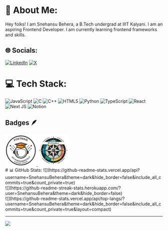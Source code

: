 # 💫 About Me:
Hey folks! I am Snehansu Behera, a B.Tech undergrad at IIIT Kalyani. I am an aspiring Frontend Developer. I am currently learning frontend frameworks and skills.


## 🌐 Socials:
[![LinkedIn](https://img.shields.io/badge/LinkedIn-%230077B5.svg?logo=linkedin&logoColor=white)](https://linkedin.com/in/snehansu-behera-314b17258) [![X](https://img.shields.io/badge/X-black.svg?logo=X&logoColor=white)](https://x.com/@SnehansuBehera1) 

# 💻 Tech Stack:
![JavaScript](https://img.shields.io/badge/javascript-%23323330.svg?style=for-the-badge&logo=javascript&logoColor=%23F7DF1E) ![C](https://img.shields.io/badge/c-%2300599C.svg?style=for-the-badge&logo=c&logoColor=white) ![C++](https://img.shields.io/badge/c++-%2300599C.svg?style=for-the-badge&logo=c%2B%2B&logoColor=white)  ![HTML5](https://img.shields.io/badge/html5-%23E34F26.svg?style=for-the-badge&logo=html5&logoColor=white) ![Python](https://img.shields.io/badge/python-3670A0?style=for-the-badge&logo=python&logoColor=ffdd54) ![TypeScript](https://img.shields.io/badge/typescript-%23007ACC.svg?style=for-the-badge&logo=typescript&logoColor=white) ![React](https://img.shields.io/badge/react-%2320232a.svg?style=for-the-badge&logo=react&logoColor=%2361DAFB) ![Next JS](https://img.shields.io/badge/Next-black?style=for-the-badge&logo=next.js&logoColor=white) ![Notion](https://img.shields.io/badge/Notion-%23000000.svg?style=for-the-badge&logo=notion&logoColor=white)
## Badges 🪶
<div style='display:flex; align-items:center; gap: 10px;' align='left'><a href="https://gssoc.girlscript.tech/leaderboard">
<img src="https://raw.githubusercontent.com/girlscript/gssoc-website-new/main/public/badges/postman.png" width="100px" height="100px" />
  <img src="https://github.com/girlscript/gssoc-website-new/blob/main/public/badges/1.png" width="100px" height="100px" />
  </a>
</div>
# 📊 GitHub Stats:
![](https://github-readme-stats.vercel.app/api?username=SnehansuBehera&theme=dark&hide_border=false&include_all_commits=true&count_private=true)<br/>
![](https://github-readme-streak-stats.herokuapp.com/?user=SnehansuBehera&theme=dark&hide_border=false)<br/>
![](https://github-readme-stats.vercel.app/api/top-langs/?username=SnehansuBehera&theme=dark&hide_border=false&include_all_commits=true&count_private=true&layout=compact)

---
[![](https://visitcount.itsvg.in/api?id=SnehansuBehera&icon=0&color=0)](https://visitcount.itsvg.in)

<!-- Proudly created with GPRM ( https://gprm.itsvg.in ) -->
